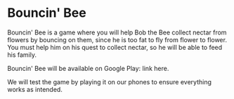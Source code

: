 # Bouncin' Bee
  

Bouncin' Bee is a game where you will help Bob the Bee collect nectar from flowers by bouncing on them, since he is too fat to fly from flower to flower. You must help him on his quest to collect nectar, so he will be able to feed his family.  


Bouncin' Bee will be available on Google Play: link here.


We will test the game by playing it on our phones to ensure everything works as intended.
